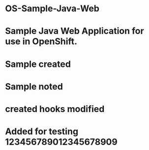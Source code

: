 # OS-Sample-Java-Web
# Sample Java Web Application for use in OpenShift.
# Sample created
# Sample noted
# created hooks modified
# Added for testing 123456789012345678909
